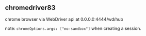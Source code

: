 ## chromedriver83

chrome browser via WebDriver api at 0.0.0.0:4444/wd/hub

note: `chromeOptions.args: ["no-sandbox"]` when creating a session.

